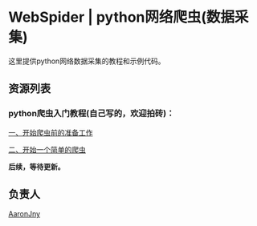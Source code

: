 # WebSpider | python网络爬虫(数据采集)
这里提供python网络数据采集的教程和示例代码。

## 资源列表

### python爬虫入门教程(自己写的，欢迎拍砖)：

[一、开始爬虫前的准备工作](http://blog.csdn.net/aaronjny/article/details/77885007)

[二、开始一个简单的爬虫](http://blog.csdn.net/aaronjny/article/details/77945329)

**后续，等待更新。**

## 负责人
[AaronJny](https://github.com/AaronJny)
